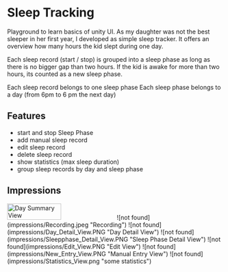 # Sleep Tracking

Playground to learn basics of unity UI. As my daughter was not the best sleeper in her first year, I developed as simple sleep tracker. It offers an overview how many hours the kid slept during one day.

Each sleep record (start / stop) is grouped into a sleep phase as long as there is no bigger gap than two hours. If the kid is awake for more than two hours, its counted as a new sleep phase.

Each sleep record belongs to one sleep phase
Each sleep phase belongs to a day (from 6pm to 6 pm the next day)

## Features
- start and stop Sleep Phase
- add manual sleep record
- edit sleep record
- delete sleep record
- show statistics (max sleep duration)
- group sleep records by day and sleep phase

## Impressions
<img src="https://github.com/Tollwood/sleep-tracking/impressions/Day_Summary_View.PNG" width="50%" height="50%" title="Day Summary View">
![not found](impressions/Recording.jpeg "Recording")
![not found](impressions/Day_Detail_View.PNG "Day Detail View")
![not found](impressions/Sleepphase_Detail_View.PNG "Sleep Phase Detail View")
![not found](impressions/Edit_View.PNG "Edit View")
![not found](impressions/New_Entry_View.PNG "Manual Entry View")
![not found](impressions/Statistics_View.png "some statistics")
